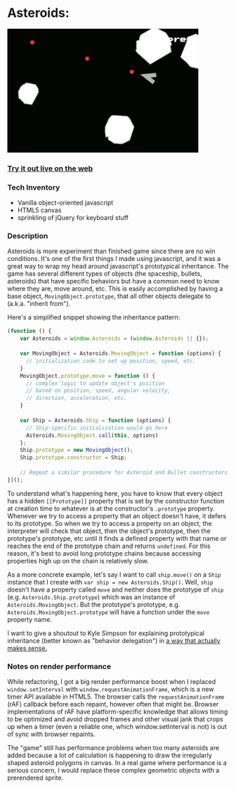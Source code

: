 Asteroids: 
============

![Asteroids game screenshot](http://www.github.com/jhamon/asteroids.js/raw/master/screenshot.png)

### <a href="http://www.hamon.io/asteroids.js">Try it out live on the web</a>

### Tech Inventory
- Vanilla object-oriented javascript
- HTML5 canvas
- sprinkling of jQuery for keyboard stuff

### Description

Asteroids is more experiment than finished game since there are no win conditions.  It's one of the first things I made using javascript, and it was a great way to wrap my head around javascript's prototypical inheritance.  The   game has several different types of objects (the spaceship, bullets, asteroids) that have specific behaviors but have a common need to know where they are, move around, etc.  This is easily accomplished by having a base object, `MovingObject.prototype`, that all other objects delegate to (a.k.a. "inherit from").

Here's a simplified snippet showing the inheritance pattern:

```javascript
(function () {
    var Asteroids = window.Asteroids = (window.Asteroids || {});

    var MovingObject = Asteroids.MovingObject = function (options) {
      // initialization code to set up position, speed, etc.
    }
    MovingObject.prototype.move = function () {
      // complex logic to update object's position
      // based on position, speed, angular velocity, 
      // direction, acceleration, etc.
    }

    var Ship = Asteroids.Ship = function (options) {
      // Ship-specific initialization would go here
      Asteroids.MovingObject.call(this, options)
    };
    Ship.prototype = new MovingObject();
    Ship.prototype.constructor = Ship;

    // Repeat a similar procedure for Asteroid and Bullet constructors.
})();
```

To understand what's happening here, you have to know that every object has a hidden `[[Prototype]]` property that is set by the constructor function at creation time to whatever is at the constructor's `.prototype` property.  Whenever we try to access a property that an object doesn't have, it defers to its prototype.  So when we try to access a property on an object, the interpreter will check that object, then the object's prototype, then the prototype's prototype, etc until it finds a defined property with that name or reaches the end of the prototype chain and returns `undefined`.  For this reason, it's best to avoid long prototype chains because accessing properties high up on the chain is relatively slow.

As a more concrete example, let's say I want to call `ship.move()` on a `Ship` instance that I create with `var ship = new Asteroids.Ship()`.  Well, `ship` doesn't have a property called `move` and neither does the prototype of `ship` (e.g. `Asteroids.Ship.prototype`) which was an instance of `Asteroids.MovingObject`.  But the prototype's prototype, e.g. `Asteroids.MovingObject.prototype` will have a function under the `move` property name.

I want to give a shoutout to Kyle Simpson for explaining prototypical inheritance (better known as "behavior delegation") in <a href="http://davidwalsh.name/javascript-objects">a way that actually makes sense.</a>


### Notes on render performance

While refactoring, I got a big render performance boost when I replaced `window.setInterval` with `window.requestAnimationFrame`, which is a new timer API available in HTML5.  The browser calls the `requestAnimationFrame` (rAF) callback before each repaint, however often that might be.  Browser implementations of rAF have platform-specific knowledge that allows timing to be optimized and avoid dropped frames and other visual jank that crops up when a timer (even a reliable one, which window.setInterval is not) is out of sync with browser repaints.  


The "game" still has performance problems when too many asteroids are added because a lot of calculation is happening to draw the irregularly shaped asteroid polygons in canvas.  In a real game where performance is a serious concern, I would replace these complex geometric objects with a prerendered sprite.
